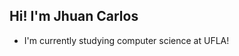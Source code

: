 ## Hi! I'm Jhuan Carlos
- I'm currently studying computer science at UFLA!

<!---
DJhuan/DJhuan is a ✨ special ✨ repository because its `README.md` (this file) appears on your GitHub profile.
You can click the Preview link to take a look at your changes.
--->
